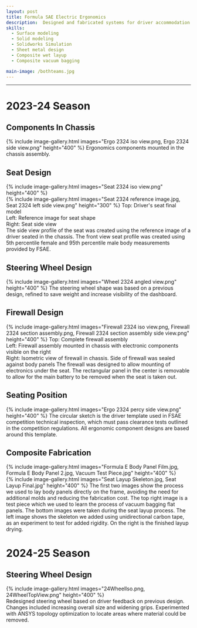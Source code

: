 ```yaml
---
layout: post
title: Formula SAE Electric Ergonomics
description:  Designed and fabricated systems for driver accommodation for the 2023-24 and 24-25 Formula SAE seasons in compliance with the FSAE ruleset. Components included driver's seat, steering wheel, headrest, firewall, nose cone, and body panels.
skills: 
  - Surface modeling
  - Solid modeling
  - Solidworks Simulation
  - Sheet metal design
  - Composite wet layup
  - Composite vacuum bagging

main-image: /bothteams.jpg
---
```


---
# 2023-24 Season

## Components In Chassis
{% include image-gallery.html images="Ergo 2324 iso view.png, Ergo 2324 side view.png" height="400" %}
Ergonomics components mounted in the chassis assembly.

## Seat Design
{% include image-gallery.html images="Seat 2324 iso view.png" height="400" %} <br>
{% include image-gallery.html images="Seat 2324 reference image.jpg, Seat 2324 left side view.png" height="300" %}
Top: Driver's seat final model <br>
Left: Reference image for seat shape <br>
Right: Seat side view <br>
The side view profile of the seat was created using the reference image of a driver seated in the chassis. The front view seat profile was created using 5th percentile female and 95th percentile male body measurements provided by FSAE.

## Steering Wheel Design
{% include image-gallery.html images="Wheel 2324 angled view.png" height="400" %}
The steering wheel shape was based on a previous design, refined to save weight and increase visibility of the dashboard.

## Firewall Design
{% include image-gallery.html images="Firewall 2324 iso view.png, Firewall 2324 section assembly.png, Firewall 2324 section assembly side view.png" height="400" %}
Top: Complete firewall assembly <br>
Left: Firewall assembly mounted in chassis with electronic components visible on the right <br>
Right: Isometric view of firewall in chassis. Side of firewall was sealed against body panels
The firewall was designed to allow mounting of electronics under the seat. The rectangular panel in the center is removable to allow for the main battery to be removed when the seat is taken out.

## Seating Position
{% include image-gallery.html images="Ergo 2324 percy side view.png" height="400" %}
The circular sketch is the driver template used in FSAE competition technical inspection, which must pass clearance tests outlined in the competition regulations. All ergonomic component designs are based around this template.

## Composite Fabrication
{% include image-gallery.html images="Formula E Body Panel Film.jpg, Formula E Body Panel 2.jpg, Vacuum Test Piece.jpg" height="400" %} <br>
{% include image-gallery.html images="Seat Layup Skeleton.jpg, Seat Layup Final.jpg" height="400" %}
The first two images show the process we used to lay body panels directly on the frame, avoiding the need for additional molds and reducing the fabrication cost. The top right image is a test piece which we used to learn the process of vacuum bagging flat panels. The bottom images were taken during the seat layup process. The left image shows the skeleton we added using unidirectional carbon tape, as an experiment to test for added rigidity. On the right is the finished layup drying.


# 2024-25 Season

## Steering Wheel Design
{% include image-gallery.html images="24WheelIso.png, 24WheelTopView.png" height="400" %} <br>
Redesigned steering wheel based on driver feedback on previous design. Changes included increasing overall size and widening grips. Experimented with ANSYS topology optimization to locate areas where material could be removed.
